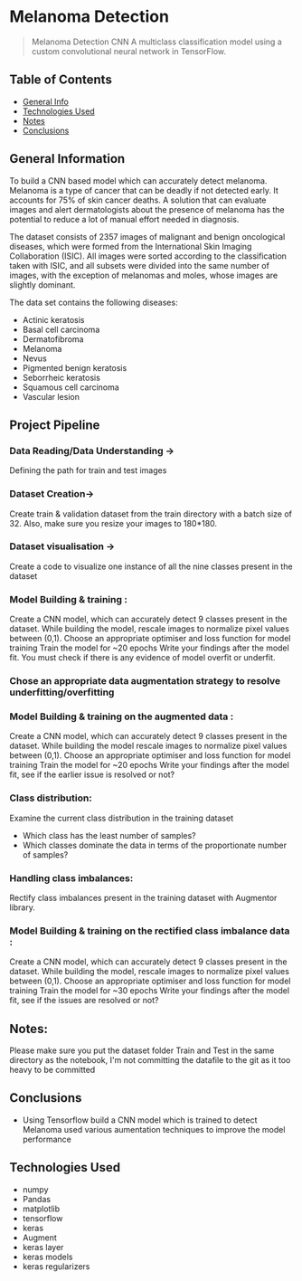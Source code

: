 # Melanoma Detection
> Melanoma Detection CNN
A multiclass classification model using a custom convolutional neural network in TensorFlow. 

## Table of Contents
* [General Info](#general-information)
* [Technologies Used](#technologies-used)
* [Notes](#notes)
* [Conclusions](#conclusions)

## General Information
To build a CNN based model which can accurately detect melanoma. Melanoma is a type of cancer that can be deadly if not detected early. It accounts for 75% of skin cancer deaths. A solution that can evaluate images and alert dermatologists about the presence of melanoma has the potential to reduce a lot of manual effort needed in diagnosis.

The dataset consists of 2357 images of malignant and benign oncological diseases, which were formed from the International Skin Imaging Collaboration (ISIC). All images were sorted according to the classification taken with ISIC, and all subsets were divided into the same number of images, with the exception of melanomas and moles, whose images are slightly dominant.


The data set contains the following diseases:

- Actinic keratosis
- Basal cell carcinoma
- Dermatofibroma
- Melanoma
- Nevus
- Pigmented benign keratosis
- Seborrheic keratosis
- Squamous cell carcinoma
- Vascular lesion

## Project Pipeline
### Data Reading/Data Understanding → 
Defining the path for train and test images 
### Dataset Creation→ 
Create train & validation dataset from the train directory with a batch size of 32. Also, make sure you resize your images to 180*180.
### Dataset visualisation → 
Create a code to visualize one instance of all the nine classes present in the dataset 
### Model Building & training : 
Create a CNN model, which can accurately detect 9 classes present in the dataset. While building the model, rescale images to normalize pixel values between (0,1).
Choose an appropriate optimiser and loss function for model training
Train the model for ~20 epochs
Write your findings after the model fit. You must check if there is any evidence of model overfit or underfit.
### Chose an appropriate data augmentation strategy to resolve underfitting/overfitting 
### Model Building & training on the augmented data :
Create a CNN model, which can accurately detect 9 classes present in the dataset. While building the model rescale images to normalize pixel values between (0,1).
Choose an appropriate optimiser and loss function for model training
Train the model for ~20 epochs
Write your findings after the model fit, see if the earlier issue is resolved or not?
### Class distribution: 
Examine the current class distribution in the training dataset 
- Which class has the least number of samples?
- Which classes dominate the data in terms of the proportionate number of samples?
### Handling class imbalances: 
Rectify class imbalances present in the training dataset with Augmentor library.
### Model Building & training on the rectified class imbalance data :
Create a CNN model, which can accurately detect 9 classes present in the dataset. While building the model, rescale images to normalize pixel values between (0,1).
Choose an appropriate optimiser and loss function for model training
Train the model for ~30 epochs
Write your findings after the model fit, see if the issues are resolved or not?

## Notes: 
Please make sure you put the dataset folder Train and Test in the same directory as the notebook, I'm not committing the datafile to the git as it too heavy to be committed
## Conclusions
- Using Tensorflow build a CNN model which is trained to detect Melanoma used various aumentation techniques to improve the model performance


## Technologies Used
- numpy
- Pandas
- matplotlib
- tensorflow
- keras
- Augment
- keras layer
- keras models
- keras regularizers



